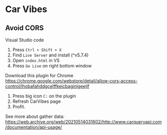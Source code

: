 Car Vibes
===
## Avoid CORS

Visual Studio code
1. Press   ```Ctrl + Shift + X```
2. Find   ```Live Server``` and install (^v5.7.4)
3. Open   ```index.html``` in VS
4. Press   ```Go Live``` on right bottom window 

Download this plugin for Chrome
https://chrome.google.com/webstore/detail/allow-cors-access-control/lhobafahddgcelffkeicbaginigeejlf

1. Press big icon ```C:``` on the plugin 
2. Refresh CarVibes page
3. Profit.

See more about gather data: https://web.archive.org/web/20210514031602/http://www.carqueryapi.com/documentation/api-usage/